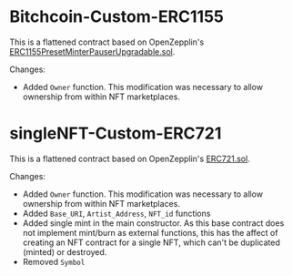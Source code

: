# Bitchcoin-Custom-ERC1155

This is a flattened contract based on OpenZepplin's [ERC1155PresetMinterPauserUpgradable.sol](https://github.com/OpenZeppelin/openzeppelin-contracts-upgradeable/blob/master/contracts/token/ERC1155/presets/ERC1155PresetMinterPauserUpgradeable.sol).

Changes:
- Added `Owner` function. This modification was necessary to allow ownership from within NFT marketplaces.

# singleNFT-Custom-ERC721

This is a flattened contract based on OpenZepplin's [ERC721.sol](https://github.com/OpenZeppelin/openzeppelin-contracts/blob/master/contracts/token/ERC721/ERC721.sol).

Changes:
- Added `Owner` function. This modification was necessary to allow ownership from within NFT marketplaces.
- Added `Base_URI`, `Artist_Address`, `NFT_id` functions
- Added single mint in the main constructor. As this base contract does not implement mint/burn as external functions, this has the affect of creating an NFT contract for a single NFT, which can't be duplicated (minted) or destroyed.
- Removed `Symbol`

